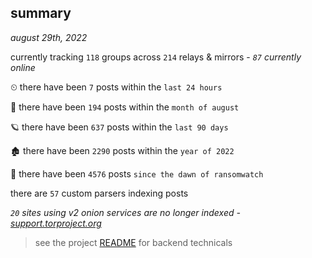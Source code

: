 
## summary
_august 29th, 2022_

currently tracking `118` groups across `214` relays & mirrors - _`87` currently online_

⏲ there have been `7` posts within the `last 24 hours`

🦈 there have been `194` posts within the `month of august`

🪐 there have been `637` posts within the `last 90 days`

🏚 there have been `2290` posts within the `year of 2022`

🦕 there have been `4576` posts `since the dawn of ransomwatch`

there are `57` custom parsers indexing posts

_`20` sites using v2 onion services are no longer indexed - [support.torproject.org](https://support.torproject.org/onionservices/v2-deprecation/)_

> see the project [README](https://github.com/joshhighet/ransomwatch#ransomwatch--) for backend technicals
